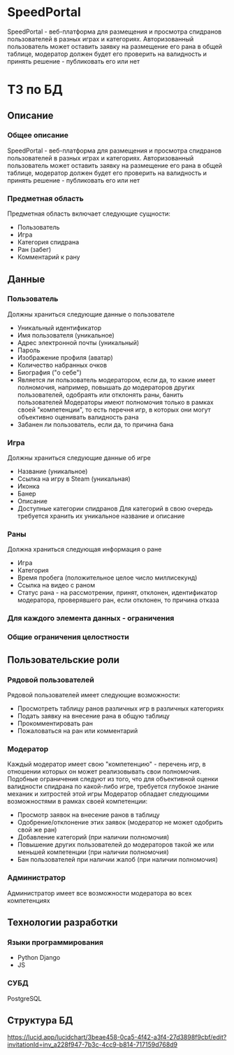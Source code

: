 # SpeedPortal
SpeedPortal - веб-платформа для размещения и просмотра спидранов пользователей в разных играх и категориях. Авторизованный пользователь может оставить заявку на размещение его рана в общей таблице, модератор должен будет его проверить на валидность и принять решение - публиковать его или нет
# ТЗ по БД
## Описание
### Общее описание
SpeedPortal - веб-платформа для размещения и просмотра спидранов пользователей в разных играх и категориях. Авторизованный пользователь может оставить заявку на размещение его рана в общей таблице, модератор должен будет его проверить на валидность и принять решение - публиковать его или нет
### Предметная область
Предметная область включает следующие сущности:
* Пользователь
* Игра
* Категория спидрана
* Ран (забег)
* Комментарий к рану
## Данные
### Пользователь
Должны храниться следующие данные о пользователе
* Уникальный идентификатор
* Имя пользователя (уникальное)
* Адрес электронной почты (уникальный)
* Пароль
* Изображение профиля (аватар)
* Количество набранных очков
* Биография ("о себе")
* Является ли пользователь модератором, если да, то какие имеет полномочия, например, повышать до модераторов других пользователей, одобраять или отклонять раны, банить пользователей
Модераторы имеют полномочия только в рамках своей "компетенции", то есть перечня игр, в которых они могут объективно оценивать валидность рана
* Забанен ли пользователь, если да, то причина бана
### Игра
Должны храниться следующие данные об игре
* Название (уникальное)
* Ссылка на игру в Steam (уникальная)
* Иконка
* Банер
* Описание
* Доступные категории спидранов
Для категорий в свою очередь требуется хранить их уникальное название и описание
### Раны
Должна храниться следующая информация о ране
* Игра
* Категория
* Время пробега (положительное целое число миллисекунд)
* Ссылка на видео с раном
* Статус рана - на рассмотрении, принят, отклонен, идентификатор модератора, проверявшего ран, если отклонен, то причина отказа
### Для каждого элемента данных - ограничения
### Общие ограничения целостности
## Пользовательские роли
### Рядовой пользователей
Рядовой пользователей имеет следующие возможности:
* Просмотреть таблицу ранов различных игр в различных категориях
* Подать заявку на внесение рана в общую таблицу
* Прокомментировать ран
* Пожаловаться на ран или комментарий
### Модератор
Каждый модератор имеет свою "компетенцию" - перечень игр, в отношении которых он может реализовывать свои полномочия. Подобные ограничения следуют из того, что для объективной оценки валидности спидрана по какой-либо игре, требуется глубокое знание механик и хитростей этой игры
Модератор обладает следующими возможностями в рамках своей компетенции:
* Просмотр заявок на внесение ранов в таблицу
* Одобрение/отклонение этих заявок (модератор не может одобрить свой же ран)
* Добавление категорий (при наличии полномочия)
* Повышение других пользователей до модераторов такой же или меньшей компетенции (при наличии полномочия)
* Бан пользователей при наличии жалоб (при наличии полномочия)
### Администратор
Администратор имеет все возможности модератора во всех компетенциях
## Технологии разработки
### Языки программирования
* Python Django
* JS
### СУБД
PostgreSQL
## Структура БД
https://lucid.app/lucidchart/3beae458-0ca5-4f42-a3f4-27d3898f9cbf/edit?invitationId=inv_a228f947-7b3c-4cc9-b814-717159d768d9
